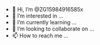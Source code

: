 - 👋 Hi, I’m @ZG15984916585x
- 👀 I’m interested in ...
- 🌱 I’m currently learning ...
- 💞️ I’m looking to collaborate on ...
- 📫 How to reach me ...

<!---
ZG15984916585x/ZG15984916585x is a ✨ special ✨ repository because its `README.md` (this file) appears on your GitHub profile.
You can click the Preview link to take a look at your changes.
--->
